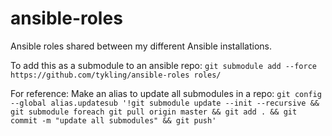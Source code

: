 # ansible-roles
Ansible roles shared between my different Ansible installations.

To add this as a submodule to an ansible repo:
```git submodule add --force https://github.com/tykling/ansible-roles roles/```

For reference: Make an alias to update all submodules in a repo:
```git config --global alias.updatesub '!git submodule update --init --recursive && git submodule foreach git pull origin master && git add . && git commit -m "update all submodules" && git push'```
